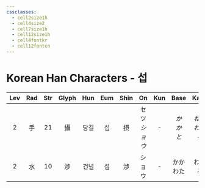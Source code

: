 ```yaml
---
cssclasses:
  - cell2size1h
  - cell4size2
  - cell7size1h
  - cell12size1h
  - cell4fontkr
  - cell12fontcn
---
```


# Korean Han Characters - 섭

| Lev | Rad | Str | Glyph | Hun | Eum | Shin |     On      | Kun |     Base      |      Kana       | Simp | Man | Can  | Viet  |
| :-: | :-: | :-: | :---: | :-: | :-: | :--: | :---------: | :-: | :-----------: | :-------------: | :--: | :-: | :--: | :---: |
|  2  |  手  | 21  |   攝   | 당길  |  섭  |  摂   | セツ<br>*ショウ* |  -  | *か<br>か<br>と* | *ねる<br>わる<br>る* |  摄   | shè | sip3 | nhép  |
|  2  |  水  | 10  |   涉   | 건널  |  섭  |  渉   |     ショウ     |  -  |   かか<br>わた    |     わる<br>る     |  -   | shè | sip3 | thiệp |
